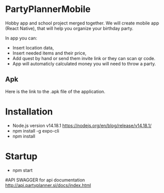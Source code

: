 # PartyPlannerMobile
Hobby app and school project merged together.
We will create mobile app (React Native), that will help you organize your birthday party.

In app you can:
 * Insert location data,
 * Insert needed items and their price,
 * Add quest by hand or send them invite link or they can scan qr code.
 * App will automaticly calculated money you will need to throw a party.

## Apk
Here is the link to the .apk file of the application.

# Installation
 * Node.js version v14.18.1 https://nodejs.org/en/blog/release/v14.18.1/
 * npm install -g expo-cli
 * npm install

# Startup
 * npm start
 
#API
SWAGGER for api documentation
http://api.partyplanner.si/docs/index.html

